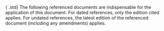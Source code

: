 { .std}
The following referenced documents are indispensable for the application of this document. For dated references, only the edition cited applies. For undated references, the latest edition of the referenced document (including any amendments) applies.
